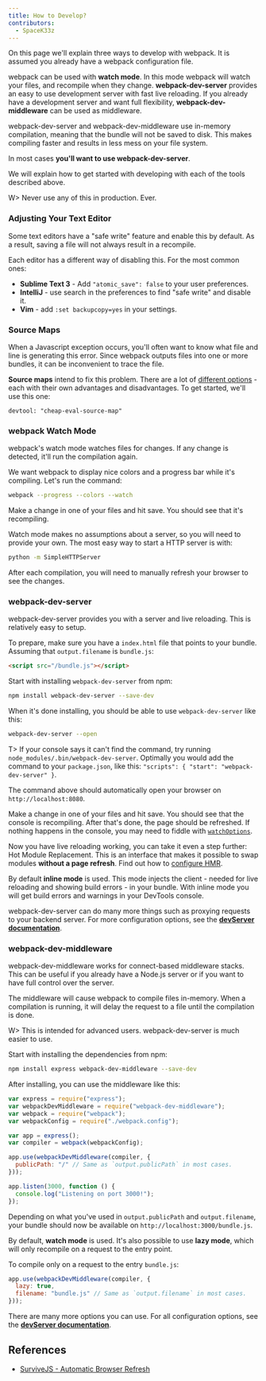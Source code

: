 ```yaml
---
title: How to Develop?
contributors:
  - SpaceK33z
---
```


On this page we'll explain three ways to develop with webpack. It is assumed you already have a webpack configuration file.

webpack can be used with **watch mode**. In this mode webpack will watch your files, and recompile when they change.
**webpack-dev-server** provides an easy to use development server with fast live reloading. If you already have a development server and want full flexibility, **webpack-dev-middleware** can be used as middleware.

webpack-dev-server and webpack-dev-middleware use in-memory compilation, meaning that the bundle will not be saved to disk. This makes compiling faster and results in less mess on your file system.

In most cases **you'll want to use webpack-dev-server**.

We will explain how to get started with developing with each of the tools described above.

W> Never use any of this in production. Ever.


### Adjusting Your Text Editor

Some text editors have a "safe write" feature and enable this by default. As a result, saving a file will not always result in a recompile.

Each editor has a different way of disabling this. For the most common ones:

* **Sublime Text 3** - Add `"atomic_save": false` to your user preferences.
* **IntelliJ** - use search in the preferences to find "safe write" and disable it.
* **Vim** - add `:set backupcopy=yes` in your settings.


### Source Maps

When a Javascript exception occurs, you'll often want to know what file and line is generating this error. Since webpack outputs files into one or more bundles, it can be inconvenient to trace the file.

**Source maps** intend to fix this problem. There are a lot of [different options](../configuration/devtool) - each with their own advantages and disadvantages. To get started, we'll use this one:

```
devtool: "cheap-eval-source-map"
```


### webpack Watch Mode

webpack's watch mode watches files for changes. If any change is detected, it'll run the compilation again.

We want webpack to display nice colors and a progress bar while it's compiling. Let's run the command:

```bash
webpack --progress --colors --watch
```

Make a change in one of your files and hit save. You should see that it's recompiling.

Watch mode makes no assumptions about a server, so you will need to provide your own. The most easy way to start a HTTP server is with:

```bash
python -m SimpleHTTPServer
```

After each compilation, you will need to manually refresh your browser to see the changes.

### webpack-dev-server

webpack-dev-server provides you with a server and live reloading. This is relatively easy to setup.

To prepare, make sure you have a `index.html` file that points to your bundle. Assuming that `output.filename` is `bundle.js`:

```html
<script src="/bundle.js"></script>
```

Start with installing `webpack-dev-server` from npm:

```bash
npm install webpack-dev-server --save-dev
```

When it's done installing, you should be able to use `webpack-dev-server` like this:

```bash
webpack-dev-server --open
```

T> If your console says it can't find the command, try running `node_modules/.bin/webpack-dev-server`. Optimally you would add the command to your `package.json`, like this: `"scripts": { "start": "webpack-dev-server" }`.

The command above should automatically open your browser on `http://localhost:8080`.

Make a change in one of your files and hit save. You should see that the console is recompiling. After that's done, the page should be refreshed. If nothing happens in the console, you may need to fiddle with [`watchOptions`](../configuration/dev-server#devserver-watchoptions-).

Now you have live reloading working, you can take it even a step further: Hot Module Replacement. This is an interface that makes it possible to swap modules **without a page refresh**. Find out how to [configure HMR](./hot-module-reload).

By default **inline mode** is used. This mode injects the client - needed for live reloading and showing build errors - in your bundle. With inline mode you will get build errors and warnings in your DevTools console.

webpack-dev-server can do many more things such as proxying requests to your backend server. For more configuration options, see the [**devServer documentation**](../configuration/dev-server).


### webpack-dev-middleware

webpack-dev-middleware works for connect-based middleware stacks. This can be useful if you already have a Node.js server or if you want to have full control over the server.

The middleware will cause webpack to compile files in-memory. When a compilation is running, it will delay the request to a file until the compilation is done.

W> This is intended for advanced users. webpack-dev-server is much easier to use.

Start with installing the dependencies from npm:

```bash
npm install express webpack-dev-middleware --save-dev
```

After installing, you can use the middleware like this:

```js
var express = require("express");
var webpackDevMiddleware = require("webpack-dev-middleware");
var webpack = require("webpack");
var webpackConfig = require("./webpack.config");

var app = express();
var compiler = webpack(webpackConfig);

app.use(webpackDevMiddleware(compiler, {
  publicPath: "/" // Same as `output.publicPath` in most cases.
}));

app.listen(3000, function () {
  console.log("Listening on port 3000!");
});
```

Depending on what you've used in `output.publicPath` and `output.filename`, your bundle should now be available on `http://localhost:3000/bundle.js`.

By default, **watch mode** is used. It's also possible to use **lazy mode**, which will only recompile on a request to the entry point.

To compile only on a request to the entry `bundle.js`:

```js
app.use(webpackDevMiddleware(compiler, {
  lazy: true,
  filename: "bundle.js" // Same as `output.filename` in most cases.
}));
```

There are many more options you can use. For all configuration options, see the [**devServer documentation**](../configuration/dev-server).

## References

* [SurviveJS - Automatic Browser Refresh](http://survivejs.com/webpack/developing-with-webpack/automatic-browser-refresh/)
